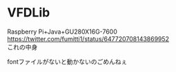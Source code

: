 # VFDLib
Raspberry Pi+Java+GU280X16G-7600  
https://twitter.com/fumitti1/status/647720708143869952  
これの中身

fontファイルがないと動かないのごめんねぇ
